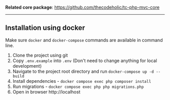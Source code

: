 
**Related core package**: https://github.com/thecodeholic/tc-php-mvc-core

------
## Installation using docker
Make sure `docker` and `docker-compose` commands are available in command line.

1. Clone the project using git
1. Copy `.env.example` into `.env` (Don't need to change anything for local development)
1. Navigate to the project root directory and run `docker-compose up -d --build`
1. Install dependencies - `docker compose exec php composer install`
1. Run migrations - `docker compose exec php php migrations.php`
8. Open in browser http://localhost
